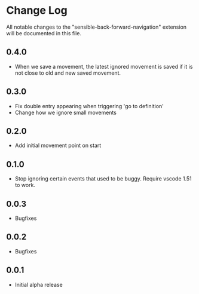 # Change Log

All notable changes to the "sensible-back-forward-navigation" extension will be documented in this file.

## 0.4.0

- When we save a movement, the latest ignored movement is saved if it is not close to old and new saved movement.

## 0.3.0

- Fix double entry appearing when triggering 'go to definition'
- Change how we ignore small movements

## 0.2.0

- Add initial movement point on start

## 0.1.0

- Stop ignoring certain events that used to be buggy. Require vscode 1.51 to work.

## 0.0.3

- Bugfixes

## 0.0.2

- Bugfixes

## 0.0.1

- Initial alpha release
